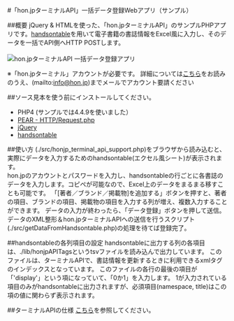 #「hon.jpターミナルAPI」一括データ登録Webアプリ（サンプル）

##概要
jQuery & HTMLを使った、「hon.jpターミナルAPI」のサンプルPHPアプリです。[handsontable](http://handsontable.com/)を用いて電子書籍の書誌情報をExcel風に入力し、そのデータを一括でAPI側へHTTP POSTします。
<br>
<br>
![hon.jpターミナルAPI 一括データ登録アプリ](http://hon.jp/doc/terminal_sampleapp.jpg)

※「hon.jpターミナル」アカウントが必要です。 詳細については[こちら](http://hon.jp/doc/honjpterminal.html)をお読みのうえ、(mailto:info@hon.jp)までメールでアカウント要請ください

##ソース見本を使う前にインストールしてください。
+ PHP4 (サンプルでは4.4.9を使いました）
+ [PEAR - HTTP/Request.php](http://pear.php.net/)
+ [jQuery](http://jquery.com/)
+ [handsontable](http://handsontable.com/)

##使い方
(./src/honjp_terminal_api_support.php)をブラウザから読み込むと、実際にデータを入力するためのhandsontable(エクセル風シート)が表示されます。<br>
hon.jpのアカウントとパスワードを入力し、handsontableの行ごとに各書誌のデータを入力します。コピペが可能なので、Excel上のデータをまるまる移すことも可能です。
「[著者／ブランド／掲載物]を追加する」ボタンを押すと、著者の項目、ブランドの項目、掲載物の項目を入力する列が増え、複数入力することができます。
データの入力が終わったら、「データ登録」ボタンを押して送信。データのXML整形＆hon.jpターミナルAPIへの送信を行うスクリプト(./src/getDataFromHandsontable.php)の処理を待てば登録完了。

##handsontableの各列項目の設定
handsontableに出力する列の各項目は、./lib/honjpAPITagsというtsvファイルを読み込んで出力しています。
このファイルは、ターミナルAPIで、書誌情報を更新するときに利用できるxmlタグのインデックスとなっています。
このファイルの各行の最後の項目が「'display'」という項になっていて、「0か1」を入力します。
1が入力されている項目のみがhandsontableに出力されますが、必須項目(namespace, title)はこの項の値に関わらず表示されます。

##ターミナルAPIの仕様
[こちら](http://hon.jp/doc/about_terminal_api.html)を参照してください。
